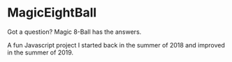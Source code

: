 # MagicEightBall
 Got a question? Magic 8-Ball has the answers.

A fun Javascript project I started back in the summer of 2018 and improved in the summer of 2019. 